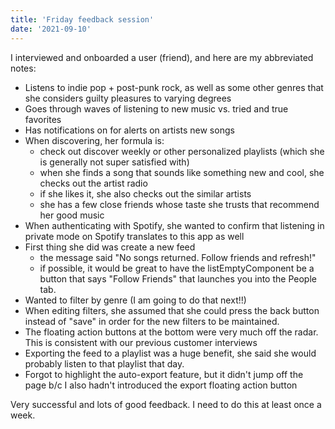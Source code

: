 ```yaml
---
title: 'Friday feedback session'
date: '2021-09-10'
---
```


I interviewed and onboarded a user (friend), and here are my abbreviated notes:
 * Listens to indie pop + post-punk rock, as well as some other genres that she considers guilty pleasures to varying degrees
 * Goes through waves of listening to new music vs. tried and true favorites
 * Has notifications on for alerts on artists new songs
 * When discovering, her formula is:
    * check out discover weekly or other personalized playlists (which she is generally not super satisfied with)
    * when she finds a song that sounds like something new and cool, she checks out the artist radio
    * if she likes it, she also checks out the similar artists
    * she has a few close friends whose taste she trusts that recommend her good music
 * When authenticating with Spotify, she wanted to confirm that listening in private mode on Spotify translates to this app as well
 * First thing she did was create a new feed
    * the message said "No songs returned. Follow friends and refresh!"
    * if possible, it would be great to have the listEmptyComponent be a button that says "Follow Friends" that launches you into the People tab.
 * Wanted to filter by genre (I am going to do that next!!)
 * When editing filters, she assumed that she could press the back button instead of "save" in order for the new filters to be maintained.
 * The floating action buttons at the bottom were very much off the radar. This is consistent with our previous customer interviews
 * Exporting the feed to a playlist was a huge benefit, she said she would probably listen to that playlist that day.
 * Forgot to highlight the auto-export feature, but it didn't jump off the page b/c I also hadn't introduced the export floating action button
 
 Very successful and lots of good feedback. I need to do this at least once a week.